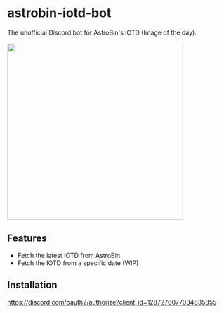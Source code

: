 # astrobin-iotd-bot
The unofficial Discord bot for AstroBin's IOTD (Image of the day). <br></br>
<img src="https://i.imgur.com/9EB6TSF.png" width="400">

## Features
- Fetch the latest IOTD from AstroBin
- Fetch the IOTD from a specific date (WIP)

## Installation
https://discord.com/oauth2/authorize?client_id=1287276077034635355 

